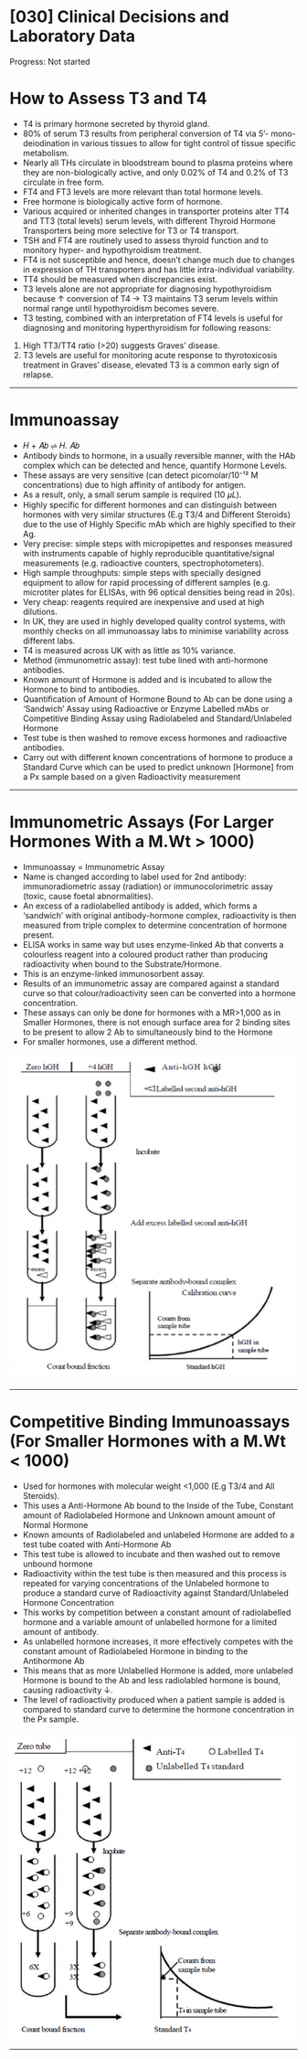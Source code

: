 # [030] Clinical Decisions and Laboratory Data

Progress: Not started

# How to Assess T3 and T4

- T4 is primary hormone secreted by thyroid gland.
- 80% of serum T3 results from peripheral conversion of T4 via 5’- mono-deiodination in various tissues to allow for tight control of tissue specific metabolism.
- Nearly all THs circulate in bloodstream bound to plasma proteins where they are non-biologically active, and only 0.02% of T4 and 0.2% of T3 circulate in free form.
- FT4 and FT3 levels are more relevant than total hormone levels.
- Free hormone is biologically active form of hormone.
- Various acquired or inherited changes in transporter proteins alter TT4 and TT3 (total levels) serum levels, with different Thyroid Hormone Transporters being more selective for T3 or T4 transport.
- TSH and FT4 are routinely used to assess thyroid function and to monitory hyper- and hypothyroidism treatment.
- FT4 is not susceptible and hence, doesn’t change much due to changes in expression of TH transporters and has little intra-individual variability.
- TT4 should be measured when discrepancies exist.
- T3 levels alone are not appropriate for diagnosing hypothyroidism because ↑ conversion of T4 → T3 maintains T3 serum levels within normal range until hypothyroidism becomes severe.
- T3 testing, combined with an interpretation of FT4 levels is useful for diagnosing and monitoring hyperthyroidism for following
reasons:
1. High TT3/TT4 ratio (>20) suggests Graves’ disease.
2. T3 levels are useful for monitoring acute response to thyrotoxicosis treatment in Graves’ disease, elevated T3 is a common early sign of relapse.

---

# Immunoassay

- 𝐻 + 𝐴𝑏 ⇌ 𝐻. 𝐴𝑏
- Antibody binds to hormone, in a usually reversible manner, with the HAb complex which can be detected and hence, quantify Hormone Levels.
- These assays are very sensitive (can detect picomolar/10⁻¹² M concentrations) due to high affinity of antibody for antigen.
- As a result, only, a small serum sample is required (10 𝜇𝐿).
- Highly specific for different hormones and can distinguish between hormones with very similar structures (E.g T3/4 and Different Steroids) due to the use of Highly Specific mAb which are highly specified to their Ag.
- Very precise: simple steps with micropipettes and responses measured with instruments capable of highly reproducible quantitative/signal measurements (e.g. radioactive counters, spectrophotometers).
- High sample throughputs: simple steps with specially designed equipment to allow for rapid processing of different samples (e.g. microtiter plates for ELISAs, with 96 optical densities being read in 20s).
- Very cheap: reagents required are inexpensive and used at high dilutions.
- In UK, they are used in highly developed quality control systems, with monthly checks on all immunoassay labs to minimise variability across different labs.
- T4 is measured across UK with as little as 10% variance.
- Method (immunometric assay): test tube lined with anti-hormone antibodies.
- Known amount of Hormone is added and is incubated to allow the Hormone to bind to antibodies.
- Quantification of Amount of Hormone Bound to Ab can be done using a ‘Sandwich’ Assay using Radioactive or Enzyme Labelled mAbs or Competitive Binding Assay using Radiolabeled and Standard/Unlabeled Hormone
- Test tube is then washed to remove excess hormones and radioactive antibodies.
- Carry out with different known concentrations of hormone to produce a Standard Curve which can be used to predict unknown [Hormone] from a Px sample based on a given Radioactivity measurement

---

# Immunometric Assays (For Larger Hormones With a M.Wt > 1000)

- Immunoassay = Immunometric Assay
- Name is changed according to label used for 2nd antibody: immunoradiometric assay (radiation) or
immunocolorimetric assay (toxic, cause
foetal abnormalities).
- An excess of a radiolabelled antibody is added, which forms a ‘sandwich’ with original antibody-hormone complex, radioactivity is then measured from triple complex to determine concentration of hormone present.
- ELISA works in same way but uses enzyme-linked Ab that converts a colourless reagent into a coloured product rather than producing radioactivity when bound to the Substrate/Hormone.
- This is an enzyme-linked immunosorbent assay.
- Results of an immunometric assay are compared against a standard curve so that colour/radioactivity seen can be converted into a hormone concentration.
- These assays can only be done for hormones with a MR>1,000 as in Smaller Hormones, there is not enough surface area for 2 binding sites to be present to allow 2 Ab to simultaneously bind to the Hormone
- For smaller hormones, use a different method.

![Screenshot 2022-01-27 at 11.46.07.png](%5B030%5D%20Clinical%20Decisions%20and%20Laboratory%20Data%2001884008a369420d8f03c00f5713814a/Screenshot_2022-01-27_at_11.46.07.png)

---

# Competitive Binding Immunoassays (For Smaller Hormones with a M.Wt < 1000)

- Used for hormones with molecular weight <1,000 (E.g T3/4 and All Steroids).
- This uses a Anti-Hormone Ab bound to the Inside of the Tube, Constant amount of Radiolabeled Hormone and Unknown amount amount of Normal Hormone
- Known amounts of Radiolabeled and unlabeled Hormone are added to a test tube coated with Anti-Hormone Ab
- This test tube is allowed to incubate and then washed out to remove unbound hormone
- Radioactivity within the test tube is then measured and this process is repeated for varying concentrations of the Unlabeled hormone to produce a standard curve of Radioactivity against Standard/Unlabeled Hormone Concentration
- This works by competition between a constant amount of radiolabelled hormone and a variable amount of unlabelled hormone for a limited amount of antibody.
- As unlabelled hormone increases, it more effectively competes with the constant amount of Radiolabeled Hormone in binding to the Antihormone Ab
- This means that as more Unlabelled Hormone is added, more unlabeled Hormone is bound to the Ab and less radiolabled hormone is bound, causing radioactivity ↓.
- The level of radioactivity produced when a patient sample is added is compared to standard curve to determine the hormone concentration in the Px sample.

![Screenshot 2022-01-27 at 11.48.21.png](%5B030%5D%20Clinical%20Decisions%20and%20Laboratory%20Data%2001884008a369420d8f03c00f5713814a/Screenshot_2022-01-27_at_11.48.21.png)

---